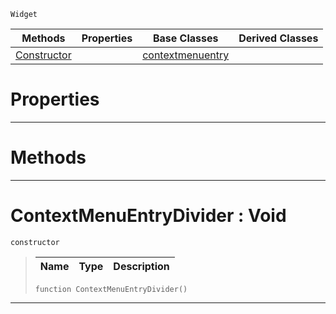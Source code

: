 `Widget`

|Methods|Properties|Base Classes|Derived Classes|
|---|---|---|---|
|[ Constructor](https://github.com/PlasmaEngine/PlasmaDocs/tree/master/docs/C%2B%2B/code_reference/class_reference/contextmenuentrydivider.markdown#contextmenuentrydivider)| |[contextmenuentry](https://github.com/PlasmaEngine/PlasmaDocs/tree/master/docs/C%2B%2B/code_reference/class_reference/contextmenuentry.markdown)| |


 #  Properties


---  
 #  Methods


---  
 #  ContextMenuEntryDivider : Void

 `constructor`

> 
> |Name|Type|Description|
> |---|---|---|
> ``` lang=cpp, name=Lightning
> function ContextMenuEntryDivider()
> ``` 


---  
 

 